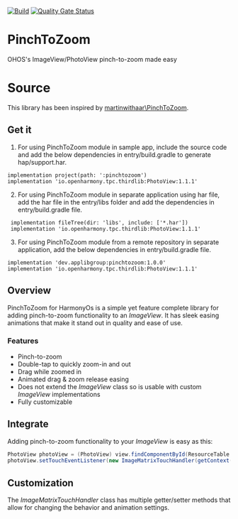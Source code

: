 [![Build](https://github.com/applibgroup/PinchToZoom/actions/workflows/main.yml/badge.svg)](https://github.com/applibgroup/PinchToZoom/actions/workflows/main.yml)
[![Quality Gate Status](https://sonarcloud.io/api/project_badges/measure?project=applibgroup_PinchToZoom&metric=alert_status)](https://sonarcloud.io/dashboard?id=applibgroup_PinchToZoom)

# PinchToZoom
OHOS's ImageView/PhotoView pinch-to-zoom made easy

# Source
This library has been inspired by [martinwithaar\\PinchToZoom](https://github.com/martinwithaar/PinchToZoom).

## Get it

1. For using PinchToZoom module in sample app, include the source code and add the below dependencies in entry/build.gradle to generate hap/support.har.
```
implementation project(path: ':pinchtozoom')
implementation 'io.openharmony.tpc.thirdlib:PhotoView:1.1.1'
```
2. For using PinchToZoom module in separate application using har file, add the har file in the entry/libs folder and add the dependencies in entry/build.gradle file.
```
 implementation fileTree(dir: 'libs', include: ['*.har'])
 implementation 'io.openharmony.tpc.thirdlib:PhotoView:1.1.1'
```
3. For using PinchToZoom module from a remote repository in separate application, add the below dependencies in entry/build.gradle file.
```
implementation 'dev.applibgroup:pinchtozoom:1.0.0'
implementation 'io.openharmony.tpc.thirdlib:PhotoView:1.1.1'
```

## Overview
PinchToZoom for HarmonyOs is a simple yet feature complete library for adding pinch-to-zoom functionality to an *ImageView*. It has sleek easing animations that make it stand out in quality and ease of use.

### Features
* Pinch-to-zoom
* Double-tap to quickly zoom-in and out
* Drag while zoomed in
* Animated drag & zoom release easing
* Does not extend the *ImageView* class so is usable with custom *ImageView* implementations
* Fully customizable

## Integrate
Adding pinch-to-zoom functionality to your *ImageView* is easy as this:
```java
PhotoView photoView = (PhotoView) view.findComponentById(ResourceTable.Id_image);
photoView.setTouchEventListener(new ImageMatrixTouchHandler(getContext());
```

## Customization
The *ImageMatrixTouchHandler* class has multiple getter/setter methods that allow for changing the behavior and animation settings.

